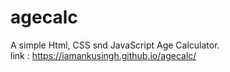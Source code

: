 # agecalc<br>
A simple Html, CSS snd JavaScript Age Calculator.<br>
link : https://iamankusingh.github.io/agecalc/
